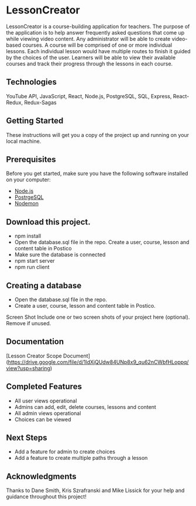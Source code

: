 # LessonCreator
LessonCreator is a course-building application for teachers. The purpose of the application is to help answer frequently asked questions that come up while viewing video content. Any administrator will be able to create video-based courses. A course will be comprised of one or more individual lessons. Each individual lesson would have multiple routes to finish it guided by the choices of the user. Learners will be able to view their available courses and track their progress through the lessons in each course.

## Technologies
YouTube API, JavaScript, React, Node.js, PostgreSQL, SQL, Express, React-Redux, Redux-Sagas

## Getting Started
These instructions will get you a copy of the project up and running on your local machine.

## Prerequisites
Before you get started, make sure you have the following software installed on your computer:

- [Node.js](https://nodejs.org/en/)
- [PostrgeSQL](https://www.postgresql.org/)
- [Nodemon](https://nodemon.io/)

## Download this project.
- npm install
- Open the database.sql file in the repo. Create a user, course, lesson and content table in Postico
- Make sure the database is connected
- npm start server
- npm run client


## Creating a database
- Open the database.sql file in the repo. 
- Create a user, course, lesson and content table in Postico.



Screen Shot
Include one or two screen shots of your project here (optional). Remove if unused.

## Documentation
[Lesson Creator Scope Document] (https://drive.google.com/file/d/1ldXjQUdw84UNp8x9_qu62nCWbfHLoppq/view?usp=sharing)

## Completed Features
- All user views operational
- Admins can add, edit, delete courses, lessons and content
- All admin views operational
- Choices can be viewed

## Next Steps
- Add a feature for admin to create choices
- Add a feature to create multiple paths through a lesson

## Acknowledgments
Thanks to Dane Smith, Kris Szrafranski and Mike Lissick for your help and guidance throughout this project!


